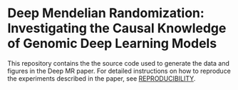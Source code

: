 # Deep Mendelian Randomization: Investigating the Causal Knowledge of Genomic Deep Learning Models
This repository contains the the source code used to generate the data and figures in the Deep MR paper. For detailed instructions on how to reproduce the experiments described in the paper, see [REPRODUCIBILITY](REPRODUCIBILITY.md).
